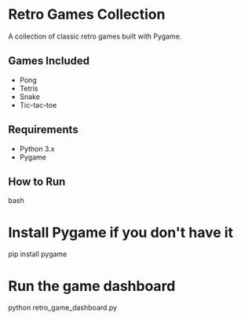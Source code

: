 # Retro Games Collection

A collection of classic retro games built with Pygame.

## Games Included
- Pong
- Tetris
- Snake
- Tic-tac-toe

## Requirements
- Python 3.x
- Pygame

## How to Run
bash
# Install Pygame if you don't have it
pip install pygame

# Run the game dashboard
python retro_game_dashboard.py
